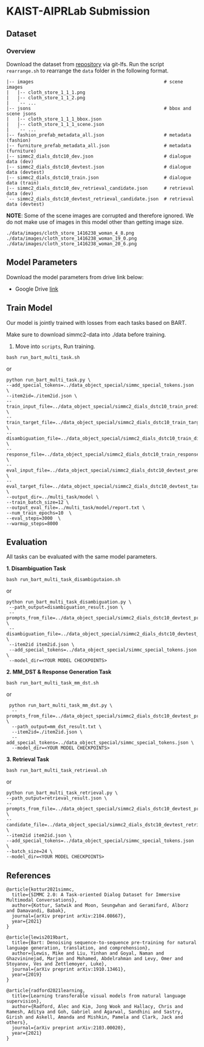 # KAIST-AIPRLab Submission

## Dataset
### Overview
Download the dataset from [repository][simmc2] via git-lfs. Run the script `rearrange.sh` to rearrange the `data` folder in the following format.

```
|-- images                                                # scene images
|   |-- cloth_store_1_1_1.png
|   |-- cloth_store_1_1_2.png
|   `-- ...
|-- jsons                                                 # bbox and scene jsons
|   |-- cloth_store_1_1_1_bbox.json
|   |-- cloth_store_1_1_1_scene.json
|   `-- ...
|-- fashion_prefab_metadata_all.json                      # metadata (fashion)
|-- furniture_prefab_metadata_all.json                    # metadata (furniture)
|-- simmc2_dials_dstc10_dev.json                          # dialogue data (dev)
|-- simmc2_dials_dstc10_devtest.json                      # dialogue data (devtest)
|-- simmc2_dials_dstc10_train.json                        # dialogue data (train)
|-- simmc2_dials_dstc10_dev_retrieval_candidate.json      # retrieval data (dev)
`-- simmc2_dials_dstc10_devtest_retrieval_candidate.json  # retrieval data (devtest)
```

**NOTE**: Some of the scene images are corrupted and therefore ignored. We do not make use of images in this model other than getting image size.
```
./data/images/cloth_store_1416238_woman_4_8.png
./data/images/cloth_store_1416238_woman_19_0.png
./data/images/cloth_store_1416238_woman_20_6.png
```

## Model Parameters
Download the model parameters from drive link below:

* Google Drive [link](https://drive.google.com/drive/u/0/folders/1P_FTLrxp84gVrUI7HG7d-HttnRh8H9xM)

## **Train Model**
Our model is jointly trained with losses from each tasks based on BART.

Make sure to download simmc2-data into ./data before training. 
1. Move into `scripts`, Run training.

```shell
bash run_bart_multi_task.sh
```
or 

```shell
python run_bart_multi_task.py \
--add_special_tokens=../data_object_special/simmc_special_tokens.json \
--item2id=./item2id.json \
--train_input_file=../data_object_special/simmc2_dials_dstc10_train_predict.txt \
--train_target_file=../data_object_special/simmc2_dials_dstc10_train_target.txt  \
--disambiguation_file=../data_object_special/simmc2_dials_dstc10_train_disambiguation_label.txt \
--response_file=../data_object_special/simmc2_dials_dstc10_train_response.txt \
--eval_input_file=../data_object_special/simmc2_dials_dstc10_devtest_predict.txt \
--eval_target_file=../data_object_special/simmc2_dials_dstc10_devtest_target.txt \
--output_dir=../multi_task/model \
--train_batch_size=12 \
--output_eval_file=../multi_task/model/report.txt \
--num_train_epochs=10  \
--eval_steps=3000  \
--warmup_steps=8000 
```
## **Evaluation**
All tasks can be evaluated with the same model parameters.

**1. Disambiguation Task**
```shell
bash run_bart_multi_task_disambigutaion.sh
```
or

```shell
python run_bart_multi_task_disambiguation.py \
 --path_output=disambiguation_result.json \
 --prompts_from_file=../data_object_special/simmc2_dials_dstc10_devtest_predict.txt \
 --disambiguation_file=../data_object_special/simmc2_dials_dstc10_devtest_inference_disambiguation.json \
 --item2id item2id.json \
 --add_special_tokens=../data_object_special/simmc_special_tokens.json \
 --model_dir=<YOUR MODEL CHECKPOINTS> 
```

**2. MM_DST & Response Generation Task** 

```shell
bash run_bart_multi_task_mm_dst.sh
```
or
```shell
 python run_bart_multi_task_mm_dst.py \
  --prompts_from_file=../data_object_special/simmc2_dials_dstc10_devtest_predict.txt \
  --path_output=mm_dst_result.txt \
  --item2id=./item2id.json \
  --add_special_tokens=../data_object_special/simmc_special_tokens.json \
  --model_dir=<YOUR MODEL CHECKPOINTS>
```
 
**3. Retrieval Task**

```shell
bash run_bart_multi_task_retrieval.sh
```
or
```shell
python run_bart_multi_task_retrieval.py \
--path_output=retrieval_result.json \
--prompts_from_file=../data_object_special/simmc2_dials_dstc10_devtest_predict.txt \
--candidate_file=../data_object_special/simmc2_dials_dstc10_devtest_retrieval.json \
--item2id item2id.json \
--add_special_tokens=../data_object_special/simmc_special_tokens.json \
--batch_size=24 \
--model_dir=<YOUR MODEL CHECKPOINTS>
```

## References
```
@article{kottur2021simmc,
  title={SIMMC 2.0: A Task-oriented Dialog Dataset for Immersive Multimodal Conversations},
  author={Kottur, Satwik and Moon, Seungwhan and Geramifard, Alborz and Damavandi, Babak},
  journal={arXiv preprint arXiv:2104.08667},
  year={2021}
}

@article{lewis2019bart,
  title={Bart: Denoising sequence-to-sequence pre-training for natural language generation, translation, and comprehension},
  author={Lewis, Mike and Liu, Yinhan and Goyal, Naman and Ghazvininejad, Marjan and Mohamed, Abdelrahman and Levy, Omer and Stoyanov, Ves and Zettlemoyer, Luke},
  journal={arXiv preprint arXiv:1910.13461},
  year={2019}
}

@article{radford2021learning,
  title={Learning transferable visual models from natural language supervision},
  author={Radford, Alec and Kim, Jong Wook and Hallacy, Chris and Ramesh, Aditya and Goh, Gabriel and Agarwal, Sandhini and Sastry, Girish and Askell, Amanda and Mishkin, Pamela and Clark, Jack and others},
  journal={arXiv preprint arXiv:2103.00020},
  year={2021}
}
```

[simmc2]:https://github.com/facebookresearch/simmc2